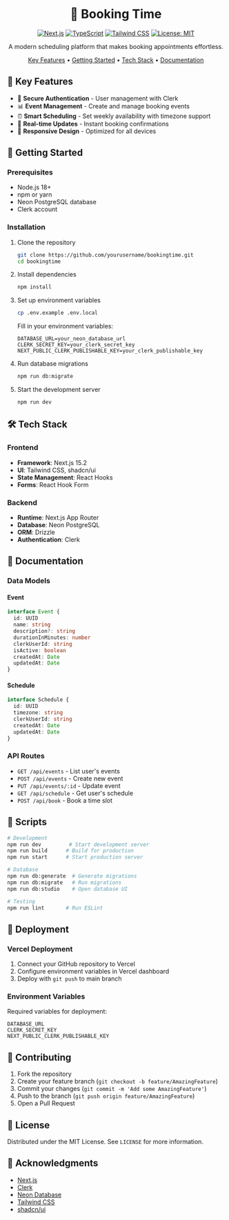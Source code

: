 <div align="center">

# 📅 Booking Time

[![Next.js](https://img.shields.io/badge/Next.js-15.2-black?logo=next.js)](https://nextjs.org/)
[![TypeScript](https://img.shields.io/badge/TypeScript-5.0-blue?logo=typescript)](https://www.typescriptlang.org/)
[![Tailwind CSS](https://img.shields.io/badge/Tailwind-4.0-38B2AC?logo=tailwind-css)](https://tailwindcss.com/)
[![License: MIT](https://img.shields.io/badge/License-MIT-yellow.svg)](https://opensource.org/licenses/MIT)

A modern scheduling platform that makes booking appointments effortless.

[Key Features](#key-features) • [Getting Started](#getting-started) • [Tech Stack](#tech-stack) • [Documentation](#documentation)

</div>

## 🌟 Key Features

- 🔐 **Secure Authentication** - User management with Clerk
- 📊 **Event Management** - Create and manage booking events
- ⏰ **Smart Scheduling** - Set weekly availability with timezone support
- 🔄 **Real-time Updates** - Instant booking confirmations
- 📱 **Responsive Design** - Optimized for all devices

## 🚀 Getting Started

### Prerequisites

- Node.js 18+
- npm or yarn
- Neon PostgreSQL database
- Clerk account

### Installation

1. Clone the repository
   ```bash
   git clone https://github.com/yourusername/bookingtime.git
   cd bookingtime
   ```

2. Install dependencies
   ```bash
   npm install
   ```

3. Set up environment variables
   ```bash
   cp .env.example .env.local
   ```
   Fill in your environment variables:
   ```env
   DATABASE_URL=your_neon_database_url
   CLERK_SECRET_KEY=your_clerk_secret_key
   NEXT_PUBLIC_CLERK_PUBLISHABLE_KEY=your_clerk_publishable_key
   ```

4. Run database migrations
   ```bash
   npm run db:migrate
   ```

5. Start the development server
   ```bash
   npm run dev
   ```

## 🛠 Tech Stack

### Frontend
- **Framework**: Next.js 15.2
- **UI**: Tailwind CSS, shadcn/ui
- **State Management**: React Hooks
- **Forms**: React Hook Form

### Backend
- **Runtime**: Next.js App Router
- **Database**: Neon PostgreSQL
- **ORM**: Drizzle
- **Authentication**: Clerk

## 📖 Documentation

### Data Models

#### Event
```typescript
interface Event {
  id: UUID
  name: string
  description?: string
  durationInMinutes: number
  clerkUserId: string
  isActive: boolean
  createdAt: Date
  updatedAt: Date
}
```

#### Schedule
```typescript
interface Schedule {
  id: UUID
  timezone: string
  clerkUserId: string
  createdAt: Date
  updatedAt: Date
}
```

### API Routes

- `GET /api/events` - List user's events
- `POST /api/events` - Create new event
- `PUT /api/events/:id` - Update event
- `GET /api/schedule` - Get user's schedule
- `POST /api/book` - Book a time slot

## 🔧 Scripts

```bash
# Development
npm run dev         # Start development server
npm run build      # Build for production
npm run start      # Start production server

# Database
npm run db:generate  # Generate migrations
npm run db:migrate   # Run migrations
npm run db:studio    # Open database UI

# Testing
npm run lint       # Run ESLint
```

## 🚀 Deployment

### Vercel Deployment

1. Connect your GitHub repository to Vercel
2. Configure environment variables in Vercel dashboard
3. Deploy with `git push` to main branch

### Environment Variables

Required variables for deployment:
```env
DATABASE_URL
CLERK_SECRET_KEY
NEXT_PUBLIC_CLERK_PUBLISHABLE_KEY
```

## 🤝 Contributing

1. Fork the repository
2. Create your feature branch (`git checkout -b feature/AmazingFeature`)
3. Commit your changes (`git commit -m 'Add some AmazingFeature'`)
4. Push to the branch (`git push origin feature/AmazingFeature`)
5. Open a Pull Request

## 📄 License

Distributed under the MIT License. See `LICENSE` for more information.

## 👏 Acknowledgments

- [Next.js](https://nextjs.org/)
- [Clerk](https://clerk.dev/)
- [Neon Database](https://neon.tech/)
- [Tailwind CSS](https://tailwindcss.com/)
- [shadcn/ui](https://ui.shadcn.com/)
